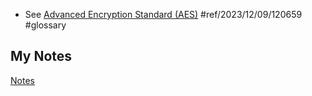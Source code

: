 - See [Advanced Encryption Standard (AES)](advanced-encryption-standard.md) #ref/2023/12/09/120659 #glossary 
## My Notes
[Notes](mynotes/aes-notes.md)
